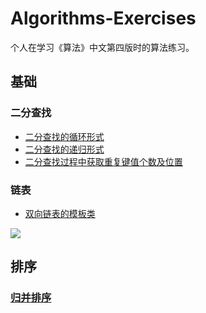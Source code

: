 # Algorithms-Exercises

个人在学习《算法》中文第四版时的算法练习。

## 基础

### 二分查找

- [二分查找的循环形式](https://github.com/pigoil/Algorithms-Exercises/tree/master/20170806_binary_search)
- [二分查找的递归形式](https://github.com/pigoil/Algorithms-Exercises/tree/master/20170806_binary_search_recursion)
- [二分查找过程中获取重复键值个数及位置](https://github.com/pigoil/Algorithms-Exercises/tree/master/20170807_binary_search_replicate)

### 链表
- [双向链表的模板类](https://github.com/pigoil/Algorithms-Exercises/tree/master/20170807_doubly_linked_list)


![](http://www.wtfpl.net/wp-content/uploads/2012/12/wtfpl-badge-4.png)

## 排序

### [归并排序](https://github.com/pigoil/Algorithms-Exercises/tree/master/20170808_merge_sort)
